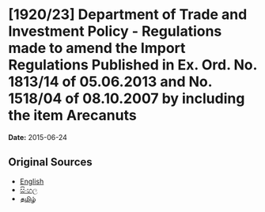 # [1920/23] Department of Trade and Investment Policy - Regulations made to amend the Import Regulations Published in Ex. Ord. No. 1813/14 of 05.06.2013 and No. 1518/04 of 08.10.2007 by including the item Arecanuts

**Date:** 2015-06-24

## Original Sources

- [English](https://documents.gov.lk/view/extra-gazettes/2015/6/1920-23_E.pdf)
- [සිංහල](https://documents.gov.lk/view/extra-gazettes/2015/6/1920-23_S.pdf)
- [தமிழ்](https://documents.gov.lk/view/extra-gazettes/2015/6/1920-23_T.pdf)
